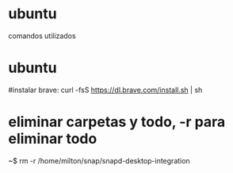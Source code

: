# ubuntu
comandos utilizados
# ubuntu
#instalar brave:
curl -fsS https://dl.brave.com/install.sh | sh
# eliminar carpetas y todo, -r para eliminar todo
~$ rm -r /home/milton/snap/snapd-desktop-integration


